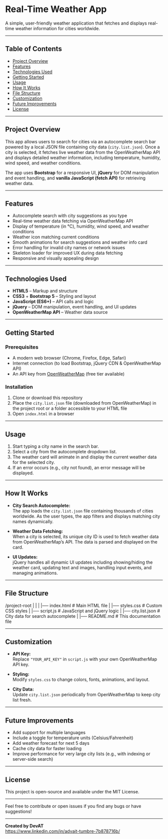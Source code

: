 # Real-Time Weather App

A simple, user-friendly weather application that fetches and displays real-time weather information for cities worldwide.

---

## Table of Contents

- [Project Overview](#project-overview)
- [Features](#features)
- [Technologies Used](#technologies-used)
- [Getting Started](#getting-started)
- [Usage](#usage)
- [How It Works](#how-it-works)
- [File Structure](#file-structure)
- [Customization](#customization)
- [Future Improvements](#future-improvements)
- [License](#license)

---

## Project Overview

This app allows users to search for cities via an autocomplete search bar powered by a local JSON file containing city data (`city.list.json`). Once a city is selected, it fetches live weather data from the OpenWeatherMap API and displays detailed weather information, including temperature, humidity, wind speed, and weather conditions.

The app uses **Bootstrap** for a responsive UI, **jQuery** for DOM manipulation and event handling, and **vanilla JavaScript (fetch API)** for retrieving weather data.

---

## Features

- Autocomplete search with city suggestions as you type
- Real-time weather data fetching via OpenWeatherMap API
- Display of temperature (in °C), humidity, wind speed, and weather conditions
- Weather icon matching current conditions
- Smooth animations for search suggestions and weather info card
- Error handling for invalid city names or network issues
- Skeleton loader for improved UX during data fetching
- Responsive and visually appealing design

---

## Technologies Used

- **HTML5** – Markup and structure
- **CSS3** + **Bootstrap 5** – Styling and layout
- **JavaScript (ES6+)** – API calls and logic
- **jQuery** – DOM manipulation, event handling, and UI updates
- **OpenWeatherMap API** – Weather data source

---

## Getting Started

### Prerequisites

- A modern web browser (Chrome, Firefox, Edge, Safari)
- Internet connection (to load Bootstrap, jQuery CDN & OpenWeatherMap API)
- An API key from [OpenWeatherMap](https://openweathermap.org/api) (free tier available)

### Installation

1. Clone or download this repository
2. Place the `city.list.json` file (downloaded from OpenWeatherMap) in the project root or a folder accessible to your HTML file
3. Open `index.html` in a browser

---

## Usage

1. Start typing a city name in the search bar.
2. Select a city from the autocomplete dropdown list.
3. The weather card will animate in and display the current weather data for the selected city.
4. If an error occurs (e.g., city not found), an error message will be displayed.

---

## How It Works

- **City Search Autocomplete:**  
  The app loads the `city.list.json` file containing thousands of cities worldwide. As the user types, the app filters and displays matching city names dynamically.

- **Weather Data Fetching:**  
  When a city is selected, its unique city ID is used to fetch weather data from OpenWeatherMap’s API. The data is parsed and displayed on the card.

- **UI Updates:**  
  jQuery handles all dynamic UI updates including showing/hiding the weather card, updating text and images, handling input events, and managing animations.

---

## File Structure

/project-root
|
|
|
|── index.html # Main HTML file
|
|── styles.css # Custom CSS styles
|
|── script.js # JavaScript and jQuery logic
|
|── city.list.json # City data for search autocomplete
|
|── README.md # This documentation file

---

## Customization

- **API Key:**  
  Replace `"YOUR_API_KEY"` in `script.js` with your own OpenWeatherMap API key.

- **Styling:**  
  Modify `styles.css` to change colors, fonts, animations, and layout.

- **City Data:**  
  Update `city.list.json` periodically from OpenWeatherMap to keep city list fresh.

---

## Future Improvements

- Add support for multiple languages
- Include a toggle for temperature units (Celsius/Fahrenheit)
- Add weather forecast for next 5 days
- Cache city data for faster loading
- Improve performance for very large city lists (e.g., with indexing or server-side search)

---

## License

This project is open-source and available under the MIT License.

---

Feel free to contribute or open issues if you find any bugs or have suggestions!

---

**Created by DevAT**  
https://www.linkedin.com/in/advait-tumbre-7b878716b/
